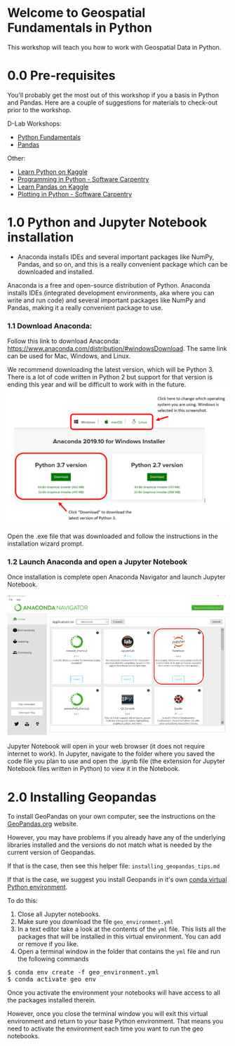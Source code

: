 # Welcome to Geospatial Fundamentals in Python

This workshop will teach you how to work with Geospatial Data in Python. 

# 0.0 Pre-requisites
You'll probably get the most out of this workshop if you a basis in Python and Pandas. Here are a couple of suggestions for materials to check-out prior to the workshop.

D-Lab Workshops:
 - [Python Fundamentals](https://github.com/dlab-berkeley/python-fundamentals)
 - [Pandas](https://github.com/dlab-berkeley/introduction-to-pandas)

Other:
 - [Learn Python on Kaggle](https://www.kaggle.com/learn/python)
 - [Programming in Python - Software Carpentry](http://swcarpentry.github.io/python-novice-inflammation/)
 - [Learn Pandas on Kaggle](https://www.kaggle.com/learn/pandas)
 - [Plotting in Python - Software Carpentry](http://swcarpentry.github.io/python-novice-gapminder/)


# 1.0 Python and Jupyter Notebook installation 
* Anaconda installs IDEs and several important packages like NumPy, Pandas, and so on, and this is a really convenient package which can be downloaded and installed.

Anaconda is a free and open-source distribution of Python. Anaconda installs IDEs (integrated development environments, aka where you can write and run code) and several important packages like NumPy and Pandas, making it a really convenient package to use.

### 1.1 Download Anaconda:
Follow this link to download Anaconda: https://www.anaconda.com/distribution/#windowsDownload. The same link can be used for Mac, Windows, and Linux. 

We recommend downloading the latest version, which will be Python 3. There is a lot of code written in Python 2 but support for that version is ending this year and will be difficult to work with in the future.
<img src="../assets/images/anaconda_download_instructions.png" width="650">
    
Open the .exe file that was downloaded and follow the instructions in the installation wizard prompt.

### 1.2 Launch Anaconda and open a Jupyter Notebook

Once installation is complete open Anaconda Navigator and launch Jupyter Notebook. 

<img src="../assets/images/anaconda_navigator_launch.png" width="650">

Jupyter Notebook will open in your web browser (it does not require internet to work). In Jupyter, navigate to the folder where you saved the code file you plan to use and open the .ipynb file (the extension for Jupyter Notebook files written in Python) to view it in the Notebook.

# 2.0 Installing Geopandas

To install GeoPandas on your own computer, see the instructions on the [GeoPandas.org](https://geopandas.org) website.

However, you may have problems if you already have any of the underlying libraries installed and the versions do not match what is needed by the current version of Geopandas.  

If that is the case, then see this helper file: `installing_geopandas_tips.md`

If that is the case, we suggest you install Geopands in it's own [conda virtual Python environment](https://docs.conda.io/projects/conda/en/latest/user-guide/tasks/manage-environments.html).

To do this:

1. Close all Jupyter notebooks.
2. Make sure you download the file `geo_environment.yml`
3. In a text editor take a look at the contents of the `yml` file. This lists all the packages that will be installed in this virtual environment. You can add or remove if you like.
3. Open a terminal window in the folder that contains the `yml` file and run the following commands

<pre>
$ conda env create -f geo_environment.yml
$ conda activate geo_env 
</pre>

Once you activate the environment your notebooks will have access to all the packages installed therein.

However, once you close the terminal window you will exit this virtual environment and return to your base Python environment. That means you need to activate the environment each time you want to run the geo notebooks.
